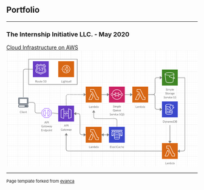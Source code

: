 ## Portfolio

---

### The Internship Initiative LLC. - May 2020

[Cloud Infrastructure on AWS](/CloudDocumentation)
<img src="images/cloud_infrastructure.png?raw=true"/>

---



<p style="font-size:11px">Page template forked from <a href="https://github.com/evanca/quick-portfolio">evanca</a></p>
<!-- Remove above link if you don't want to attibute -->
